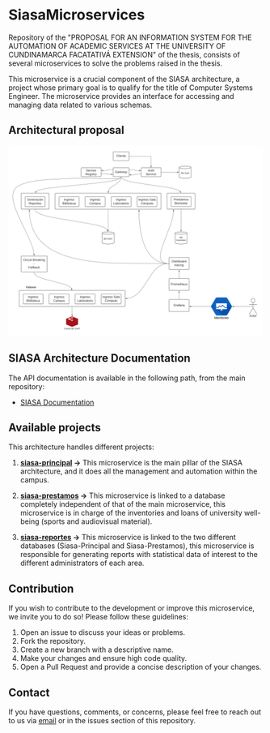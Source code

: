 # SiasaMicroservices
Repository of the "PROPOSAL FOR AN INFORMATION SYSTEM FOR THE AUTOMATION OF ACADEMIC SERVICES AT THE UNIVERSITY OF CUNDINAMARCA FACATATIVÁ EXTENSION" of the thesis, consists of several microservices to solve the problems raised in the thesis.

This microservice is a crucial component of the SIASA architecture, a project whose primary goal is to qualify for the title of Computer Systems Engineer. The microservice provides an interface for accessing and managing data related to various schemas.

## Architectural proposal
![Architecture](https://github.com/CpuJP/SiasaMicroservices/blob/main/Arquitectura%20SIAP%20(Back).png)

## SIASA Architecture Documentation

The API documentation is available in the following path, from the main repository:

- [SIASA Documentation](https://github.com/CpuJP/SiasaMicroservices)

## Available projects

This architecture handles different projects:

1. **[siasa-principal](https://github.com/CpuJP/SiasaMicroservices/tree/siasa-principal) ->** This microservice is the main pillar of the SIASA architecture, and it does all the management and automation within the campus.

2. **[siasa-prestamos](https://github.com/CpuJP/SiasaMicroservices/tree/siasa-prestamos) ->** This microservice is linked to a database completely independent of that of the main microservice, this microservice is in charge of the inventories and loans of university well-being (sports and audiovisual material).

3. **[siasa-reportes](https://github.com/CpuJP/SiasaMicroservices/tree/siasa-reportes) ->** This microservice is linked to the two different databases (Siasa-Principal and Siasa-Prestamos), this microservice is responsible for generating reports with statistical data of interest to the different administrators of each area.



## Contribution

If you wish to contribute to the development or improve this microservice, we invite you to do so! Please follow these guidelines:

1. Open an issue to discuss your ideas or problems.
2. Fork the repository.
3. Create a new branch with a descriptive name.
4. Make your changes and ensure high code quality.
5. Open a Pull Request and provide a concise description of your changes.

## Contact

If you have questions, comments, or concerns, please feel free to reach out to us via [email](cpujuanpis@gmail.com) or in the issues section of this repository.
